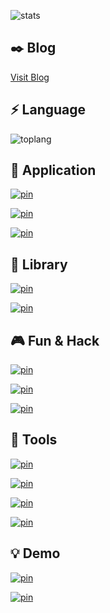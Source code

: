 
![stats](https://www.nihi.me/github-stats/card)


## ✒️ Blog

 [Visit Blog](https://www.zhihu.com/column/deepfe)

## ⚡ Language

![toplang](https://www.nihi.me/github-stats/toplang)

## 🚣 Application

[![pin](https://www.nihi.me/github-stats/pin?repo=Thori-dal)](https://github.com/Nihiue/Thori-dal)

[![pin](https://www.nihi.me/github-stats/pin?repo=open-ip-kvm)](https://github.com/Nihiue/open-ip-kvm)

[![pin](https://www.nihi.me/github-stats/pin?repo=spa-renderer)](https://github.com/Nihiue/spa-renderer)


## 🚀 Library

[![pin](https://www.nihi.me/github-stats/pin?repo=little-byte)](https://github.com/Nihiue/little-byte)

[![pin](https://www.nihi.me/github-stats/pin?repo=nbconvert)](https://github.com/Nihiue/nbconvert)


## 🎮 Fun & Hack

[![pin](https://www.nihi.me/github-stats/pin?repo=gesture-gamepad)](https://github.com/Nihiue/gesture-gamepad)

[![pin](https://www.nihi.me/github-stats/pin?repo=LetMeRaid)](https://github.com/Nihiue/LetMeRaid)

[![pin](https://www.nihi.me/github-stats/pin?repo=perfect-loop)](https://github.com/Nihiue/perfect-loop)

## 📐 Tools

[![pin](https://www.nihi.me/github-stats/pin?repo=loki-enhance-middleware)](https://github.com/Nihiue/loki-enhance-middleware)

[![pin](https://www.nihi.me/github-stats/pin?repo=pageshot)](https://github.com/Nihiue/pageshot)

[![pin](https://www.nihi.me/github-stats/pin?repo=libreoffice-portal)](https://github.com/Nihiue/libreoffice-portal)

[![pin](https://www.nihi.me/github-stats/pin?repo=s3-sync)](https://github.com/Nihiue/s3-sync)

## 💡 Demo

[![pin](https://www.nihi.me/github-stats/pin?repo=proxy-reactive-demo)](https://github.com/Nihiue/proxy-reactive-demo)

[![pin](https://www.nihi.me/github-stats/pin?repo=node-perf-demo)](https://github.com/Nihiue/node-perf-demo)